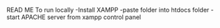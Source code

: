 READ ME
To run locally
-Install XAMPP
-paste folder into htdocs folder
-start APACHE server from xampp control panel
